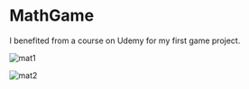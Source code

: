 # MathGame

I benefited from a course on Udemy for my first game project.

![mat1](https://user-images.githubusercontent.com/48593494/200679712-1e8285d6-71b1-4d38-b826-fbcbc4e61398.png)

![mat2](https://user-images.githubusercontent.com/48593494/200679720-cd3e14b3-ec5a-43be-acbd-719f0fd10211.png)
